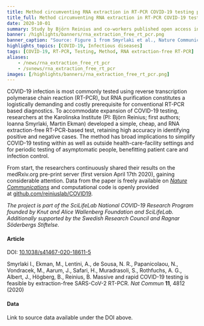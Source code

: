 ```yaml
---
title: Method circumventing RNA extraction in RT-PCR COVID-19 testing published along with data # short
title_full: Method circumventing RNA extraction in RT-PCR COVID-19 testing published along with data # long
date: 2020-10-01
summary: Study by Björn Reinius and co-workers published open access in *Nature Communications* along with source data and the computational code.
banner: /highlights/banners/rna_extraction_free_rt_pcr.png
banner_caption: "Source: Figure 1 from Smyrlaki et al., Nature Communications, 2020"
highlights_topics: [COVID-19, Infectious diseases]
tags: [COVID-19, RT-PCR, Testing, Method, RNA extraction-free RT-PCR]
aliases:
    - /news/rna_extraction_free_rt_pcr
    - /svnews/rna_extraction_free_rt_pcr
images: [/highlights/banners/rna_extraction_free_rt_pcr.png]
---
```


COVID-19 infection is most commonly tested using reverse transcription polymerase chain reaction (RT-PCR), but RNA purification constitutes a logistically demanding and costly prerequisite for conventional RT-PCR based diagnostics. To accommodate expansion of COVID-19 testing, researchers at the Karolinska Institute (PI: Björn Reinius; first authors; Ioanna Smyrlaki, Martin Ekman) developed a simple, cheap, and RNA extraction-free RT-PCR-based test, retaining high accuracy in identifying positive and negative cases. The method has broad implications to simplify COVID-19 testing within as well as outside health-care-facility settings and for periodic testing of asymptomatic people, benefitting patient care and infection control.

From start, the researchers continuously shared their results on the medRxiv.org pre-print server (first version April 17th 2020), gaining considerable attention. Data from the paper is freely available on [*Nature Communications*](https://www.nature.com/articles/s41467-020-18611-5) and computational code is openly provided at [github.com/reiniuslab/COVID19](https://github.com/reiniuslab/COVID19).

*The project is part of the SciLifeLab National COVID-19 Research Program founded by Knut and Alice Wallenberg Foundation and SciLifeLab. Additionally supported by the Swedish Research Council and Ragnar Söderbergs Stiftelse.*

#### Article

DOI: [10.1038/s41467-020-18611-5](https://doi.org/10.1038/s41467-020-18611-5)

Smyrlaki I., Ekman, M., Lentini, A., de Sousa, N. R., Papanicolaou, N., Vondracek, M., Aarum, J., Safari, H., Muradrasoli, S., Rothfuchs, A. G., Albert, J., Högberg, B., Reinius, B. Massive and rapid COVID-19 testing is feasible by extraction-free SARS-CoV-2 RT-PCR. *Nat Commun* **11**, 4812 (2020)

#### Data

Link to source data available under the DOI above.
